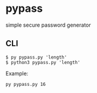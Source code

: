 # pypass
 simple secure password generator

## CLI
~~~~~
$ py pypass.py 'length'
$ python3 pypass.py 'length'
~~~~~
Example:
~~~~~
py pypass.py 16